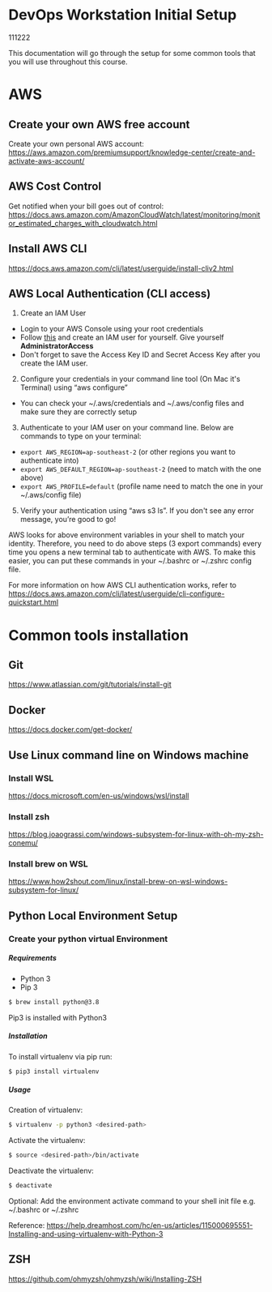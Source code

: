 # DevOps Workstation Initial Setup
111222

This documentation will go through the setup for some common tools that you will use throughout this course.

# AWS

## Create your own AWS free account
Create your own personal AWS account:
https://aws.amazon.com/premiumsupport/knowledge-center/create-and-activate-aws-account/

## AWS Cost Control
Get notified when your bill goes out of control:
https://docs.aws.amazon.com/AmazonCloudWatch/latest/monitoring/monitor_estimated_charges_with_cloudwatch.html

## Install AWS CLI
https://docs.aws.amazon.com/cli/latest/userguide/install-cliv2.html

## AWS Local Authentication (CLI access)
1. Create an IAM User
  - Login to your AWS Console using your root credentials
  - Follow [this](https://docs.aws.amazon.com/IAM/latest/UserGuide/id_users_create.html#id_users_create_console) and create an IAM user for yourself. Give yourself **AdministratorAccess**
  - Don't forget to save the Access Key ID and Secret Access Key after you create the IAM user.
2. Configure your credentials in your command line tool (On Mac it's Terminal) using “aws configure”
  - You can check your ~/.aws/credentials and ~/.aws/config files and make sure they are correctly setup
3. Authenticate to your IAM user on your command line. Below are commands to type on your terminal:
  - `export AWS_REGION=ap-southeast-2` (or other regions you want to authenticate into)
  - `export AWS_DEFAULT_REGION=ap-southeast-2` (need to match with the one above)
  - `export AWS_PROFILE=default` (profile name need to match the one in your ~/.aws/config file)
5. Verify your authentication using “aws s3 ls”. If you don't see any error message, you’re good to go!

AWS looks for above environment variables in your shell to match your identity. Therefore, you need to do above steps (3 export commands) every time you opens a new terminal tab to authenticate with AWS. To make this easier, you can put these commands in your ~/.bashrc or ~/.zshrc config file.

For more information on how AWS CLI authentication works, refer to https://docs.aws.amazon.com/cli/latest/userguide/cli-configure-quickstart.html

# Common tools installation
## Git
https://www.atlassian.com/git/tutorials/install-git

## Docker
https://docs.docker.com/get-docker/

## Use Linux command line on Windows machine

### Install WSL
https://docs.microsoft.com/en-us/windows/wsl/install

### Install zsh
https://blog.joaograssi.com/windows-subsystem-for-linux-with-oh-my-zsh-conemu/

### Install brew on WSL
https://www.how2shout.com/linux/install-brew-on-wsl-windows-subsystem-for-linux/

## Python Local Environment Setup

### Create your python virtual Environment

##### Requirements
* Python 3
* Pip 3

```bash
$ brew install python@3.8
```

Pip3 is installed with Python3

##### Installation
To install virtualenv via pip run:
```bash
$ pip3 install virtualenv
```

##### Usage
Creation of virtualenv:
```bash
$ virtualenv -p python3 <desired-path>
```

Activate the virtualenv:
```bash
$ source <desired-path>/bin/activate
```

Deactivate the virtualenv:
```bash
$ deactivate
```

Optional: Add the environment activate command to your shell init file e.g. ~/.bashrc or ~/.zshrc

Reference: https://help.dreamhost.com/hc/en-us/articles/115000695551-Installing-and-using-virtualenv-with-Python-3

## ZSH
https://github.com/ohmyzsh/ohmyzsh/wiki/Installing-ZSH
